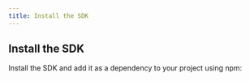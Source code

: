 ```yaml
---
title: Install the SDK
---
```

## Install the SDK

Install the SDK and add it as a dependency to your project using npm:

<StackSelector snippet="installsdk"/>

<NextSection/>
